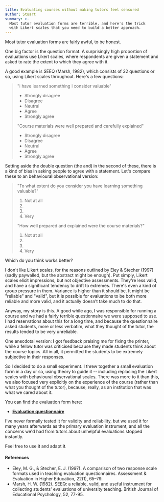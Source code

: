 ```yaml
---
title: Evaluating courses without making tutors feel censured
author: Stuart
summary: >-
  Most tutor evaluation forms are terrible, and here's the trick
  with Likert scales that you need to build a better approach.
---
```


Most tutor evaluation forms are fairly awful, to be honest.

One big factor is the question format. A surprisingly high
proportion of evaluations use Likert scales, where respondents are
given a statement and asked to rate the extent to which they agree
with it.

A good example is SEEQ (Marsh, 1982), which consists of 32 questions or so,
using Likert scales throughout. Here's a few questions:

> "I have learned something I consider valuable"
>
>  * Strongly disagree
>  * Disagree
>  * Neutral
>  * Agree
>  * Strongly agree
>
> "Course materials were well prepared and carefully explained"
>
>  * Strongly disagree
>  * Disagree
>  * Neutral
>  * Agree
>  * Strongly agree

Setting aside the double question (the and) in the second of these,
there is a kind of bias in asking people to agree with a statement.
Let's compare these to an behavioural observational version:

> "To what extent do you consider you have learning something valuable?"
>
>  1. Not at all
>  2. &nbsp;
>  3. &nbsp;
>  4. Very
>
> "How well prepared and explained were the course materials?"
>
>  1. Not at all
>  2. &nbsp;
>  3. &nbsp;
>  4. Very

Which do you think works better?

I don't like Likert scales, for the reasons outlined by Eley & Stecher (1997)
(sadly paywalled, but the abstract might be enough). Put simply, Likert scales
elicit impressions, but not objective assessments. They're less valid, and
have a significant tendency to drift to extremes. There's even a kind of
group pressure in them. Variance is higher than it
should be. It might be "reliable" and "valid", but it is possible for
evaluations to be both more reliable and more valid, and it actually doesn't
take much to do that.

Anyway, my story is this. A good while ago, I was responsible for running
a course and we had a fairly terrible questionnaire we were supposed to use.
I had reservations about this for a long time, and because the questionnaire
asked students, more or less verbatim, what they thought of the tutor, the results
tended to be very unreliable.

One anecdotal version: I got feedback praising me for fixing the printer, while
a fellow tutor was criticised because they made students think about the
course topics. All in all, it permitted the students to be extremely subjective
in their responses.

So I decided to do a small
experiment. I threw together a small evaluation form in a day or so, using
theory to guide it -- including replacing the Likert scales with
behavioural observational scales. There was more to it than this, we also
focused very explicitly on the experience of the course (rather than
what you thought of the tutor), because, really, as an institution
that was what we cared about it.

<script lang="ts">
import evaluation from '$lib/assets/pdfs/evaluation.pdf?url'
</script>

You can find the evaluation form here:

<ul>
  <li><a href={ evaluation } download><b>Evaluation questionnaire</b></a></li>
</ul>

I've never formally tested it for validity and reliability, but we used it for
many years afterwards as the primary evaluation instrument, and all the
concerns we'd had from tutors about unhelpful evaluations stopped instantly.

Feel free to use it and adapt it.

#### References

<ul>
  <li>
    Eley, M. G., & Stecher, E. J. (1997). A comparison of two response scale
    formats used in teaching evaluation questionnaires. Assessment &amp; Evaluation
    in Higher Education, 22(1), 65–79.
  </li>

  <li>
    Marsh, H. W. (1982). SEEQ: a reliable, valid, and useful instrument for
    collecting students' evaluations of university teaching. British Journal
    of Educational Psychology, 52, 77-95.
  </li>
</ul>
